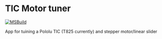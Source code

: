 # TIC Motor tuner

[![MSBuild](https://github.com/charlie-x/ticTune/actions/workflows/msbuild.yml/badge.svg)](https://github.com/charlie-x/ticTune/actions/workflows/msbuild.yml)

App for tuining a Pololu TIC (T825 currently) and stepper motor/linear slider
